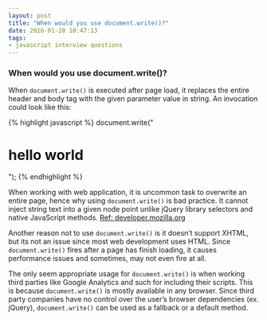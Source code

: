 ```yaml
---
layout: post
title: "When would you use document.write()?"
date: 2016-01-20 10:47:13
tags:
- javascript interview questions
---
```


### When would you use document.write()?

When `document.write()` is executed after page load, it replaces the entire header and body tag with the given parameter value in string. An invocation could look like this:

{% highlight javascript %}
document.write("<h1>hello world</h1>");
{% endhighlight %}

When working with web application, it is uncommon task to overwrite an entire page, hence why using `document.write()` is bad practice. It cannot inject string text into a given node point unlike jQuery library selectors and native JavaScript methods.
[Ref: developer.mozilla.org](https://developer.mozilla.org/en-US/docs/Web/API/Document)

Another reason not to use `document.write()` is it doesn’t support XHTML, but its not an issue since most web development uses HTML. Since `document.write()` fires after a page has finish loading, it causes performance issues and sometimes, may not even fire at all.

The only seem appropriate usage for `document.write()` is when working third parties like Google Analytics and such for including their scripts. This is because `document.write()` is mostly available in any browser. Since third party companies have no control over the user’s browser dependencies (ex. jQuery), `document.write()` can be used as a fallback or a default method.
